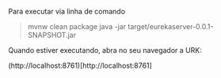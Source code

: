 
Para executar via linha de comando
> mvnw clean package
> java -jar target/eurekaserver-0.0.1-SNAPSHOT.jar


Quando estiver executando, abra no seu navegador a URK:

(http://localhost:8761)[http://localhost:8761]